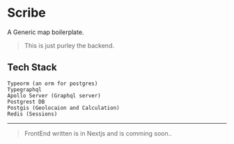 # Scribe
A Generic map boilerplate.

> This is just purley the backend.

## Tech Stack
    Typeorm (an orm for postgres)
    Typegraphql 
    Apollo Server (Graphql server)
    Postgrest DB
    Postgis (Geolocaion and Calculation)
    Redis (Sessions)
    
___    

>FrontEnd written is in Nextjs and is comming soon..
